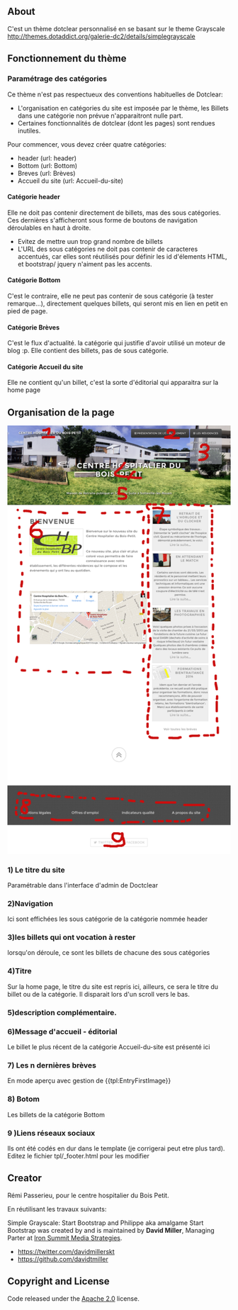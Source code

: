 ## About
C'est un thème dotclear personnalisé en se basant sur le theme Grayscale http://themes.dotaddict.org/galerie-dc2/details/simplegrayscale

## Fonctionnement du thème
### Paramétrage des catégories
Ce thème n'est pas respectueux des conventions habituelles de Dotclear:
* L'organisation en catégories du site est imposée par le thème, les Billets dans une catégorie non prévue n'apparaitront nulle part.
* Certaines fonctionnalités de dotclear (dont les pages) sont rendues inutiles. 

Pour commencer, vous devez créer quatre catégories:
* header (url: header)
* Bottom (url: Bottom)
* Breves (url: Brèves)
* Accueil du site (url: Accueil-du-site)

#### Catégorie header
Elle ne doit pas contenir directement de billets, mas des sous catégories. Ces dernières s'afficheront sous forme de boutons de navigation déroulables en haut à droite.
* Evitez de mettre uun trop grand nombre de billets
* L'URL des sous catégories ne doit pas contenir de caracteres accentués, car elles sont réutilisés pour définir les id d'élements HTML, et bootstrap/ jquery n'aiment pas les accents.

#### Catégorie Bottom
C'est le contraire, elle ne peut pas contenir de sous catégorie (à tester remarque...), directement quelques billets, qui seront mis en lien en petit en pied de page.

#### Catégorie Brèves
C'est le flux d'actualité. la catégorie qui justifie d'avoir utilisé un moteur de blog :p.
Elle contient des billets, pas de sous catégorie.

#### Catégorie Accueil du site
Elle ne contient qu'un billet, c'est la sorte d'éditorial qui apparaitra sur la home page

## Organisation de la page
![str](/doc/screen.png)

### 1) Le titre du site
Paramétrable dans l'interface d'admin de Doctclear
### 2)Navigation
Ici sont effichées les sous catégorie de la catégorie nommée header
### 3)les billets qui ont vocation à rester
lorsqu'on déroule, ce sont les billets de chacune des sous catégories
### 4)Titre
Sur la home page, le titre du site est repris ici, ailleurs, ce sera le titre du billet ou de la catégorie.
Il disparait lors d'un scroll vers le bas.
### 5)description complémentaire.
### 6)Message d'accueil - éditorial
Le billet le plus récent de la catégorie Accueil-du-site est présenté ici
### 7) Les n dernières brèves 
En mode aperçu avec gestion de {{tpl:EntryFirstImage}}
### 8) Botom
Les billets de la catégorie Bottom

### 9 )Liens réseaux sociaux
Ils ont été codés en dur dans le template (je corrigerai peut etre plus tard).
Editez le fichier tpl/_footer.html pour les modifier 


## Creator

Rémi Passerieu, pour le centre hospitalier du Bois Petit.

En réutilisant les travaux suivants:

Simple Grayscale: Start Bootstrap and Philippe aka amalgame
Start Bootstrap was created by and is maintained by **David Miller**, Managing Parter at [Iron Summit Media Strategies](http://www.ironsummitmedia.com/).
* https://twitter.com/davidmillerskt
* https://github.com/davidtmiller

## Copyright and License

Code released under the [Apache 2.0](https://github.com/IronSummitMedia/startbootstrap-grayscale/blob/gh-pages/LICENSE) license.

